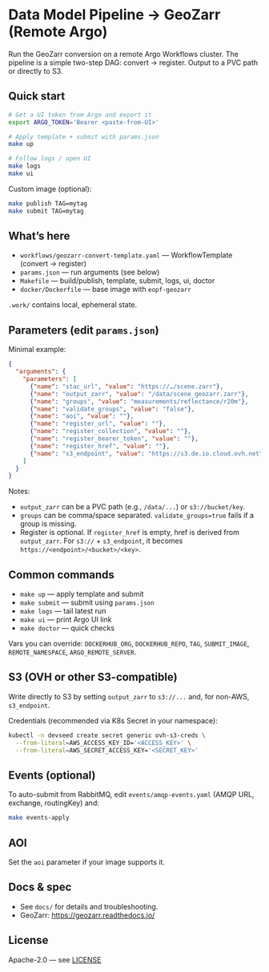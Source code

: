 # Data Model Pipeline → GeoZarr (Remote Argo)

Run the GeoZarr conversion on a remote Argo Workflows cluster. The pipeline is a simple two-step DAG: convert → register. Output to a PVC path or directly to S3.

## Quick start

```bash
# Get a UI token from Argo and export it
export ARGO_TOKEN='Bearer <paste-from-UI>'

# Apply template + submit with params.json
make up

# Follow logs / open UI
make logs
make ui
```

Custom image (optional):

```bash
make publish TAG=mytag
make submit TAG=mytag
```

## What’s here

- `workflows/geozarr-convert-template.yaml` — WorkflowTemplate (convert → register)
- `params.json` — run arguments (see below)
- `Makefile` — build/publish, template, submit, logs, ui, doctor
- `docker/Dockerfile` — base image with `eopf-geozarr`

`.work/` contains local, ephemeral state.

## Parameters (edit `params.json`)

Minimal example:

```json
{
  "arguments": {
    "parameters": [
      {"name": "stac_url", "value": "https://…/scene.zarr"},
      {"name": "output_zarr", "value": "/data/scene_geozarr.zarr"},
      {"name": "groups", "value": "measurements/reflectance/r20m"},
      {"name": "validate_groups", "value": "false"},
      {"name": "aoi", "value": ""},
      {"name": "register_url", "value": ""},
      {"name": "register_collection", "value": ""},
      {"name": "register_bearer_token", "value": ""},
      {"name": "register_href", "value": ""},
      {"name": "s3_endpoint", "value": "https://s3.de.io.cloud.ovh.net"}
    ]
  }
}
```

Notes:
- `output_zarr` can be a PVC path (e.g., `/data/...`) or `s3://bucket/key`.
- `groups` can be comma/space separated. `validate_groups=true` fails if a group is missing.
- Register is optional. If `register_href` is empty, href is derived from `output_zarr`. For `s3://` + `s3_endpoint`, it becomes `https://<endpoint>/<bucket>/<key>`.

## Common commands

- `make up` — apply template and submit
- `make submit` — submit using `params.json`
- `make logs` — tail latest run
- `make ui` — print Argo UI link
- `make doctor` — quick checks

Vars you can override: `DOCKERHUB_ORG`, `DOCKERHUB_REPO`, `TAG`, `SUBMIT_IMAGE`, `REMOTE_NAMESPACE`, `ARGO_REMOTE_SERVER`.

## S3 (OVH or other S3-compatible)

Write directly to S3 by setting `output_zarr` to `s3://...` and, for non-AWS, `s3_endpoint`.

Credentials (recommended via K8s Secret in your namespace):

```bash
kubectl -n devseed create secret generic ovh-s3-creds \
  --from-literal=AWS_ACCESS_KEY_ID='<ACCESS_KEY>' \
  --from-literal=AWS_SECRET_ACCESS_KEY='<SECRET_KEY>'
```

## Events (optional)

To auto-submit from RabbitMQ, edit `events/amqp-events.yaml` (AMQP URL, exchange, routingKey) and:

```bash
make events-apply
```

## AOI

Set the `aoi` parameter if your image supports it.

## Docs & spec

- See `docs/` for details and troubleshooting.
- GeoZarr: https://geozarr.readthedocs.io/

## License

Apache-2.0 — see [LICENSE](LICENSE)
